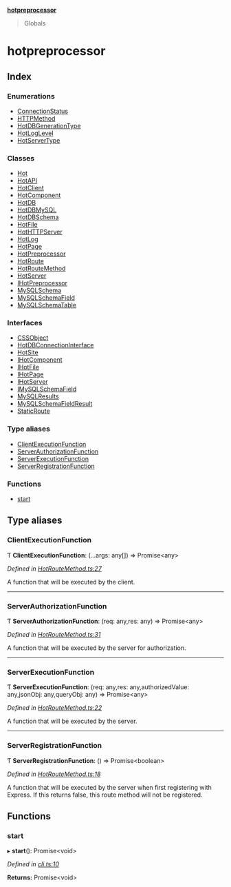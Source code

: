 **[hotpreprocessor](README.md)**

> Globals

# hotpreprocessor

## Index

### Enumerations

* [ConnectionStatus](enums/connectionstatus.md)
* [HTTPMethod](enums/httpmethod.md)
* [HotDBGenerationType](enums/hotdbgenerationtype.md)
* [HotLogLevel](enums/hotloglevel.md)
* [HotServerType](enums/hotservertype.md)

### Classes

* [Hot](classes/hot.md)
* [HotAPI](classes/hotapi.md)
* [HotClient](classes/hotclient.md)
* [HotComponent](classes/hotcomponent.md)
* [HotDB](classes/hotdb.md)
* [HotDBMySQL](classes/hotdbmysql.md)
* [HotDBSchema](classes/hotdbschema.md)
* [HotFile](classes/hotfile.md)
* [HotHTTPServer](classes/hothttpserver.md)
* [HotLog](classes/hotlog.md)
* [HotPage](classes/hotpage.md)
* [HotPreprocessor](classes/hotpreprocessor.md)
* [HotRoute](classes/hotroute.md)
* [HotRouteMethod](classes/hotroutemethod.md)
* [HotServer](classes/hotserver.md)
* [IHotPreprocessor](classes/ihotpreprocessor.md)
* [MySQLSchema](classes/mysqlschema.md)
* [MySQLSchemaField](classes/mysqlschemafield.md)
* [MySQLSchemaTable](classes/mysqlschematable.md)

### Interfaces

* [CSSObject](interfaces/cssobject.md)
* [HotDBConnectionInterface](interfaces/hotdbconnectioninterface.md)
* [HotSite](interfaces/hotsite.md)
* [IHotComponent](interfaces/ihotcomponent.md)
* [IHotFile](interfaces/ihotfile.md)
* [IHotPage](interfaces/ihotpage.md)
* [IHotServer](interfaces/ihotserver.md)
* [IMySQLSchemaField](interfaces/imysqlschemafield.md)
* [MySQLResults](interfaces/mysqlresults.md)
* [MySQLSchemaFieldResult](interfaces/mysqlschemafieldresult.md)
* [StaticRoute](interfaces/staticroute.md)

### Type aliases

* [ClientExecutionFunction](globals.md#clientexecutionfunction)
* [ServerAuthorizationFunction](globals.md#serverauthorizationfunction)
* [ServerExecutionFunction](globals.md#serverexecutionfunction)
* [ServerRegistrationFunction](globals.md#serverregistrationfunction)

### Functions

* [start](globals.md#start)

## Type aliases

### ClientExecutionFunction

Ƭ  **ClientExecutionFunction**: (...args: any[]) => Promise\<any>

*Defined in [HotRouteMethod.ts:27](https://github.com/OurFreeLight/HotPreprocessor/blob/4cb6771/src/HotRouteMethod.ts#L27)*

A function that will be executed by the client.

___

### ServerAuthorizationFunction

Ƭ  **ServerAuthorizationFunction**: (req: any,res: any) => Promise\<any>

*Defined in [HotRouteMethod.ts:31](https://github.com/OurFreeLight/HotPreprocessor/blob/4cb6771/src/HotRouteMethod.ts#L31)*

A function that will be executed by the server for authorization.

___

### ServerExecutionFunction

Ƭ  **ServerExecutionFunction**: (req: any,res: any,authorizedValue: any,jsonObj: any,queryObj: any) => Promise\<any>

*Defined in [HotRouteMethod.ts:22](https://github.com/OurFreeLight/HotPreprocessor/blob/4cb6771/src/HotRouteMethod.ts#L22)*

A function that will be executed by the server.

___

### ServerRegistrationFunction

Ƭ  **ServerRegistrationFunction**: () => Promise\<boolean>

*Defined in [HotRouteMethod.ts:18](https://github.com/OurFreeLight/HotPreprocessor/blob/4cb6771/src/HotRouteMethod.ts#L18)*

A function that will be executed by the server when first registering with Express.
If this returns false, this route method will not be registered.

## Functions

### start

▸ **start**(): Promise\<void>

*Defined in [cli.ts:10](https://github.com/OurFreeLight/HotPreprocessor/blob/4cb6771/src/cli.ts#L10)*

**Returns:** Promise\<void>
